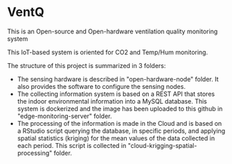 # VentQ
This is an Open-source and Open-hardware ventilation quality monitoring system

This IoT-based system is oriented for CO2 and Temp/Hum monitoring. 

The structure of this project is summarized in 3 folders:
- The sensing hardware is described in "open-hardware-node" folder. It also provides the software to configure the sensing nodes.
- The collecting information system is based on a REST API that stores the indoor environmental information into a MySQL database. This system is dockerized and the image has been uploaded to this github in "edge-monitoring-server" folder. 
- The processing of the information is made in the Cloud and is based on a RStudio script querying the database, in specific periods, and applying spatial statistics (kriging) for the mean values of the data collected in each period. This script is collected in "cloud-krigging-spatial-processing" folder.

